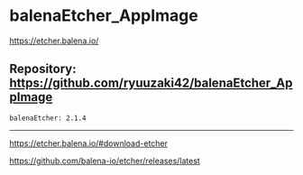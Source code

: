 
# balenaEtcher_AppImage
https://etcher.balena.io/

## Repository: https://github.com/ryuuzaki42/balenaEtcher_AppImage
    balenaEtcher: 2.1.4

---
https://etcher.balena.io/#download-etcher

https://github.com/balena-io/etcher/releases/latest

